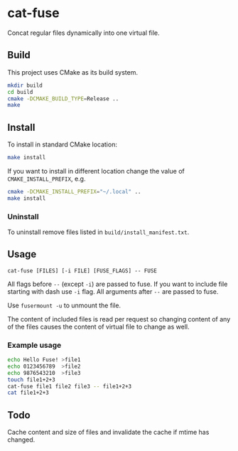 # cat-fuse
Concat regular files dynamically into one virtual file.

## Build
This project uses CMake as its build system.
```bash
mkdir build
cd build
cmake -DCMAKE_BUILD_TYPE=Release ..
make
```

## Install
To install in standard CMake location:
```bash
make install
```

If you want to install in different location change the value of `CMAKE_INSTALL_PREFIX`, e.g.
```bash
cmake -DCMAKE_INSTALL_PREFIX="~/.local" ..
make install
```

### Uninstall
To uninstall remove files listed in `build/install_manifest.txt`.

## Usage
```
cat-fuse [FILES] [-i FILE] [FUSE_FLAGS] -- FUSE
```

All flags before `--` (except `-i`) are passed to fuse.
If you want to include file starting with dash use `-i` flag.
All arguments after `--` are passed to fuse.

Use `fusermount -u` to unmount the file.

The content of included files is read per request so changing content of any of the files causes the content of virtual file to change as well.

### Example usage
```bash
echo Hello Fuse! >file1
echo 0123456789  >file2
echo 9876543210  >file3
touch file1+2+3
cat-fuse file1 file2 file3 -- file1+2+3
cat file1+2+3
```

## Todo
Cache content and size of files and invalidate the cache if mtime has changed.

